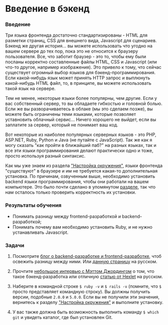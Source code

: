 # Введение в бэкенд

### Введение

Три языка фронтенда достаточно стандартизированы - HTML для разметки страниц, CSS для внешнего вида, Javascript для сценариев. Бэкенд же другая история... вы можете использовать что угодно на вашем сервере до тех пор, пока это не относится к браузеру пользователя. Все, что заботит браузер - это то, чтобы ему были посланы корректно составленные файлы HTML, CSS и Javascript (или что-то другое, например изображения). Это привело к тому, что сейчас существует огромный выбор языков для бэкенд-программирования. Если какой-нибудь язык может принять HTTP запрос и выплюнуть какой-нибудь HTML файл, то, в принципе, вы можете использовать такой язык на сервере.

Тем не менее, некоторые языки более популярны, чем другие. Если у вас собственный сервер, то вы обладаете гибкостью и головной болью. Если же вы разворачиваетесь в облаке (мы это сделаем позже), вы можете быть ограничены теми языками, которые позволяет уставновить облачный сервис... Ничего хорошего не выйдет, если вы заплатите за сервер, который не понимает ваш код.

Вот некоторые из наиболее популярных серверных языков - это PHP, ASP.NET, Ruby, Python и Java (не путайте с JavaScript). Так же как я могу сказать "как пройти в ближайший паб?" на разных языках, так и все эти языки программирования делают практически одно и тоже, просто используя разный синтаксис.

Как мы уже знаем из раздела ["Настройка окружения"](https://vectree.ru/text/43/0/0), языки фронтенда "существуют" в браузере и им не требуется какая-то дополнительная установка. По причинам, озвученным выше, необходимо установить backend языки программирования, чтобы они работали на вашем компьютере. Это было почти сделано в упомянутом [разделе](https://vectree.ru/text/43/0/0), так что нам осталось только проверить корректность их установки.

### Результаты обучения

* Понимать разницу между frontend-разработкой и backend-разработкой;
* Понимать почему вам необходимо установить Ruby, и не нужно устанавливать Javascript.

### Задачи

1. Посмотрите [блог о backend-разработке и frontend-разработке](http://blog.teamtreehouse.com/i-dont-speak-your-language-frontend-vs-backend), чтоб освежить разницу между ними. Или [данную страницу](https://skillbox.ru/media/code/frontend_i_backend_razrabotka/) <span class="btn-fill btn btn-xs btn-warning">на русском</span>.

2. Прочтите [небольшое интервью с Мэттом Джордингом](http://blog.generalassemb.ly/what-is-back-end-web-development/) о том, что такое бэкенд-разработка или отличную [статью от Hexlet](https://ru.hexlet.io/courses/intro_to_web_development/lessons/backend/theory_unit) <span class="btn-fill btn btn-xs btn-warning">на русском</span>.

3. Наберите в командной строке `$ ruby -v` и `$ rails -v` (помните, что `$` просто представляет командную строку). Вы должны получить версии, подобные `2.0.0` и `5.0.0`. Если вы не получили эти значения, вернитесь к разделу ["Настройка окружения"](https://vectree.ru/text/43/0/0) и выполните установку.

4. У вас также должна быть возможность выполнить команду `$ which git` и увидеть каталог, где был установлен Git.
